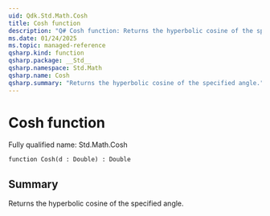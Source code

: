 ```yaml
---
uid: Qdk.Std.Math.Cosh
title: Cosh function
description: "Q# Cosh function: Returns the hyperbolic cosine of the specified angle."
ms.date: 01/24/2025
ms.topic: managed-reference
qsharp.kind: function
qsharp.package: __Std__
qsharp.namespace: Std.Math
qsharp.name: Cosh
qsharp.summary: "Returns the hyperbolic cosine of the specified angle."
---
```


# Cosh function

Fully qualified name: Std.Math.Cosh

```qsharp
function Cosh(d : Double) : Double
```

## Summary
Returns the hyperbolic cosine of the specified angle.
